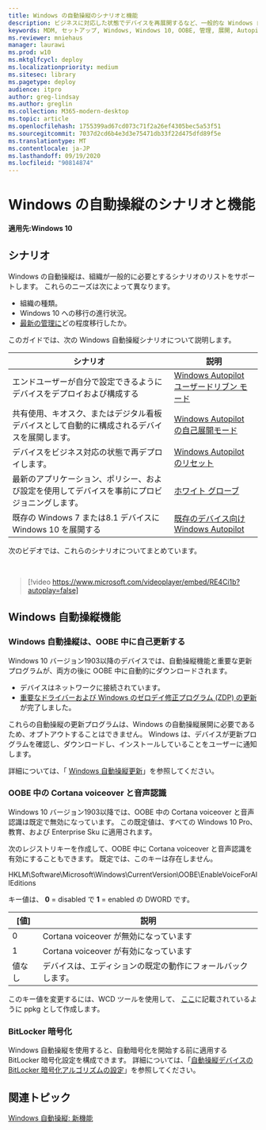 ```yaml
---
title: Windows の自動操縦のシナリオと機能
description: ビジネスに対応した状態でデバイスを再展開するなど、一般的な Windows 自動操縦の展開シナリオに従ってください。
keywords: MDM, セットアップ, Windows, Windows 10, OOBE, 管理, 展開, Autopilot, ZTD, ゼロタッチ, パートナー, MSFB, Intune
ms.reviewer: mniehaus
manager: laurawi
ms.prod: w10
ms.mktglfcycl: deploy
ms.localizationpriority: medium
ms.sitesec: library
ms.pagetype: deploy
audience: itpro
author: greg-lindsay
ms.author: greglin
ms.collection: M365-modern-desktop
ms.topic: article
ms.openlocfilehash: 1755399ad67cd073c71f2a26ef4305bec5a53f51
ms.sourcegitcommit: 7037d2cd6b4e3d3e75471db33f22d475dfd89f5e
ms.translationtype: MT
ms.contentlocale: ja-JP
ms.lasthandoff: 09/19/2020
ms.locfileid: "90814874"
---
```

# <a name="windows-autopilot-scenarios-and-capabilities"></a>Windows の自動操縦のシナリオと機能

**適用先:Windows 10**

## <a name="scenarios"></a>シナリオ

Windows の自動操縦は、組織が一般的に必要とするシナリオのリストをサポートします。 これらのニーズは次によって異なります。
- 組織の種類。
- Windows 10 への移行の進行状況。
- [最新の管理に](/windows/client-management/manage-windows-10-in-your-organization-modern-management)どの程度移行したか。

このガイドでは、次の Windows 自動操縦シナリオについて説明します。

| シナリオ | 説明 |
| --- | --- |
| エンドユーザーが自分で設定できるようにデバイスをデプロイおよび構成する | [Windows Autopilot ユーザードリブン モード](user-driven.md) |
| 共有使用、キオスク、またはデジタル看板デバイスとして自動的に構成されるデバイスを展開します。| [Windows Autopilot の自己展開モード](self-deploying.md) |
| デバイスをビジネス対応の状態で再デプロイします。| [Windows Autopilot のリセット](windows-autopilot-reset.md) |
| 最新のアプリケーション、ポリシー、および設定を使用してデバイスを事前にプロビジョニングします。| [ホワイト グローブ](white-glove.md) |
| 既存の Windows 7 または8.1 デバイスに Windows 10 を展開する | [既存のデバイス向け Windows Autopilot](existing-devices.md) |

次のビデオでは、これらのシナリオについてまとめています。

&nbsp;

> [!video https://www.microsoft.com/videoplayer/embed/RE4Ci1b?autoplay=false]

## <a name="windows-autopilot-capabilities"></a>Windows 自動操縦機能

### <a name="windows-autopilot-is-self-updating-during-oobe"></a>Windows 自動操縦は、OOBE 中に自己更新する

Windows 10 バージョン1903以降のデバイスでは、自動操縦機能と重要な更新プログラムが、両方の後に OOBE 中に自動的にダウンロードされます。
- デバイスはネットワークに接続されています。
- [重要なドライバーおよび Windows のゼロデイ修正プログラム (ZDP) の更新](/windows-hardware/customize/desktop/windows-updates-during-oobe)が完了しました。

これらの自動操縦の更新プログラムは、Windows の自動操縦展開に必要であるため、オプトアウトすることはできません。 Windows は、デバイスが更新プログラムを確認し、ダウンロードし、インストールしていることをユーザーに通知します。

詳細については、「 [Windows 自動操縦更新](autopilot-update.md)」を参照してください。

### <a name="cortana-voiceover-and-speech-recognition-during-oobe"></a>OOBE 中の Cortana voiceover と音声認識

Windows 10 バージョン1903以降では、OOBE 中の Cortana voiceover と音声認識は既定で無効になっています。 この既定値は、すべての Windows 10 Pro、教育、および Enterprise Sku に適用されます。

次のレジストリキーを作成して、OOBE 中に Cortana voiceover と音声認識を有効にすることもできます。 既定では、このキーは存在しません。

HKLM\Software\Microsoft\Windows\CurrentVersion\OOBE\EnableVoiceForAllEditions

キー値は、 **0** = disabled で **1** = enabled の DWORD です。

| [値] | 説明 |
| --- | --- |
| 0 | Cortana voiceover が無効になっています |
| 1 | Cortana voiceover が有効になっています |
| 値なし | デバイスは、エディションの既定の動作にフォールバックします。 |

このキー値を変更するには、WCD ツールを使用して、 [ここ](/windows/configuration/wcd/wcd-oobe#nforce)に記載されているように ppkg として作成します。

### <a name="bitlocker-encryption"></a>BitLocker 暗号化

Windows 自動操縦を使用すると、自動暗号化を開始する前に適用する BitLocker 暗号化設定を構成できます。 詳細については、「[自動操縦デバイスの BitLocker 暗号化アルゴリズムの設定](bitlocker.md)」を参照してください。

## <a name="related-topics"></a>関連トピック

[Windows 自動操縦: 新機能](windows-autopilot-whats-new.md)